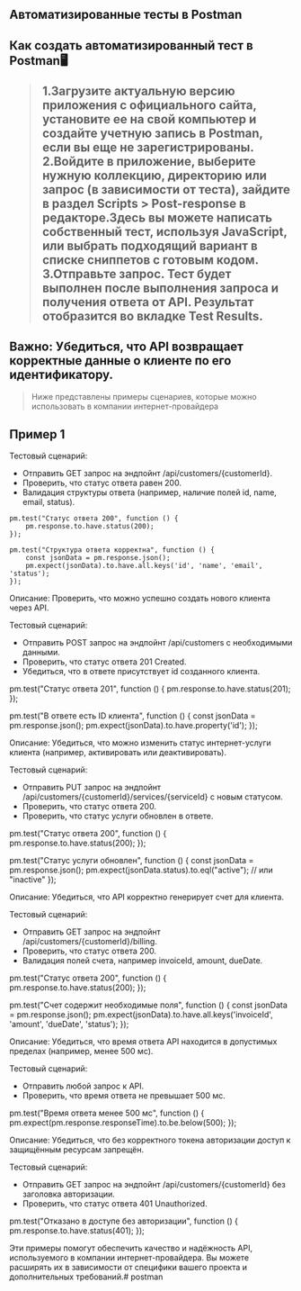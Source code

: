 <h2>Автоматизированные тесты в Postman<h2>

Как создать автоматизированный тест в Postman🖥️

>1.Загрузите актуальную версию приложения с официального сайта, установите ее на свой компьютер и создайте учетную запись в Postman, если вы еще не зарегистрированы.
>2.Войдите в приложение, выберите нужную коллекцию, директорию или запрос (в зависимости от теста), зайдите в раздел Scripts > Post-response в редакторе.Здесь вы можете написать собственный тест, используя JavaScript, или выбрать подходящий вариант в списке сниппетов с готовым кодом.
>3.Отправьте запрос. Тест будет выполнен после выполнения запроса и получения ответа от API. Результат отобразится во вкладке Test Results.

## Важно: Убедиться, что API возвращает корректные данные о клиенте по его идентификатору.

> Ниже представлены примеры сценариев, которые можно использовать в компании интернет-провайдера

## Пример 1

Тестовый сценарий:
- Отправить GET запрос на эндпойнт /api/customers/{customerId}.
- Проверить, что статус ответа равен 200.
- Валидация структуры ответа (например, наличие полей id, name, email, status).

```
pm.test("Статус ответа 200", function () {
    pm.response.to.have.status(200);
});

pm.test("Структура ответа корректна", function () {
    const jsonData = pm.response.json();
    pm.expect(jsonData).to.have.all.keys('id', 'name', 'email', 'status');
});
```


Описание: Проверить, что можно успешно создать нового клиента через API.

Тестовый сценарий:
- Отправить POST запрос на эндпойнт /api/customers с необходимыми данными.
- Проверить, что статус ответа 201 Created.
- Убедиться, что в ответе присутствует id созданного клиента.

pm.test("Статус ответа 201", function () {
    pm.response.to.have.status(201);
});

pm.test("В ответе есть ID клиента", function () {
    const jsonData = pm.response.json();
    pm.expect(jsonData).to.have.property('id');
});


Описание: Убедиться, что можно изменить статус интернет-услуги клиента (например, активировать или деактивировать).

Тестовый сценарий:
- Отправить PUT запрос на эндпойнт /api/customers/{customerId}/services/{serviceId} с новым статусом.
- Проверить, что статус ответа 200.
- Проверить, что статус услуги обновлен в ответе.

pm.test("Статус ответа 200", function () {
    pm.response.to.have.status(200);
});

pm.test("Статус услуги обновлен", function () {
    const jsonData = pm.response.json();
    pm.expect(jsonData.status).to.eql("active"); // или "inactive"
});


Описание: Убедиться, что API корректно генерирует счет для клиента.

Тестовый сценарий:
- Отправить GET запрос на эндпойнт /api/customers/{customerId}/billing.
- Проверить, что статус ответа 200.
- Валидация полей счета, например invoiceId, amount, dueDate.

pm.test("Статус ответа 200", function () {
    pm.response.to.have.status(200);
});

pm.test("Счет содержит необходимые поля", function () {
    const jsonData = pm.response.json();
    pm.expect(jsonData).to.have.all.keys('invoiceId', 'amount', 'dueDate', 'status');
});


Описание: Убедиться, что время ответа API находится в допустимых пределах (например, менее 500 мс).

Тестовый сценарий:
- Отправить любой запрос к API.
- Проверить, что время ответа не превышает 500 мс.

pm.test("Время ответа менее 500 мс", function () {
    pm.expect(pm.response.responseTime).to.be.below(500);
});


Описание: Убедиться, что без корректного токена авторизации доступ к защищённым ресурсам запрещён.

Тестовый сценарий:
- Отправить GET запрос на эндпойнт /api/customers/{customerId} без заголовка авторизации.
- Проверить, что статус ответа 401 Unauthorized.

pm.test("Отказано в доступе без авторизации", function () {
    pm.response.to.have.status(401);
});


Эти примеры помогут обеспечить качество и надёжность API, используемого в компании интернет-провайдера. Вы можете расширять их в зависимости от специфики вашего проекта и дополнительных требований.# postman
